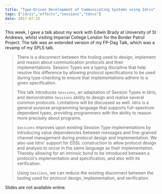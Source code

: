 ```yaml
---
title: "Type-Driven Development of Communicating Systems using Idris"
tags: ["idris","effects","sessions","tdvcs"]
date: 2017-07-25
---
```


This week, I gave a talk about my work with Edwin Brady at University
of St Andrews, whilst visiting Imperial College London for the Border
Patrol Project.  The talk was an extended version of my FP-Dag Talk,
which was a revamp of my SPLS talk.

> There is a disconnect between the tooling used to design, implement and
> reason about communication protocols and their implementations. Session
> Types are a typing discipline that help resolve this difference by
> allowing protocol specifications to be used during type-checking to
> ensure that implementations adhere to a given specification.
>
> This talk introduces `Sessions`, an adaptation of Session Types in
> Idris, and demonstrates `Sessions` ability to design and realise
> several common protocols. Limitations will be discussed as well. Idris
> is a general purpose programming language that supports full-spectrum
> dependent types, providing programmers with the ability to reason more
> precisely about programs.
>
> `Sessions` improves upon existing Session Type implementations by
> introducing value dependencies between messages and fine-grained
> channel management during protocol design and implementation. We also
> use Idris' support for EDSL construction to allow protocol design and
> analysis to occur in the same language as their implementation. Thereby
> allowing for an intrinsic bond to be introduced between a protocol's
> implementation and specification, and also with its verification.
>
> Using `Sessions`, we can reduce the existing disconnect between the
> tooling used for protocol design, implementation, and verification.

Slides are not available online.
